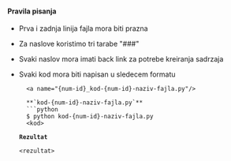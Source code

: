 #### Pravila pisanja

* Prva i zadnja linija fajla mora biti prazna
* Za naslove koristimo tri tarabe "###"
* Svaki naslov mora imati back link za potrebe kreiranja sadrzaja
  <a name="naslov"/>

* Svaki kod mora biti napisan u sledecem formatu

  ```
    <a name="{num-id}_kod-{num-id}-naziv-fajla.py"/>

	**`kod-{num-id}-naziv-fajla.py`**
	```python
	$ python kod-{num-id}-naziv-fajla.py
	<kod>
	```

	**`Rezultat`**
	```
    <rezultat>
	```
  ```
